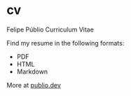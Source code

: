 # cv

Felipe Públio Curriculum Vitae

Find my resume in the following formats:

- PDF
- HTML
- Markdown

More at [publio.dev](https://www.publio.dev)
